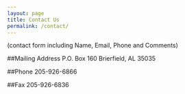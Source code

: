 ```yaml
---
layout: page
title: Contact Us
permalink: /contact/
---
```


(contact form including Name, Email, Phone and Comments)

##Mailing Address
P.O. Box 160
Brierfield, AL 35035

##Phone
205-926-6866

##Fax
205-926-6836



